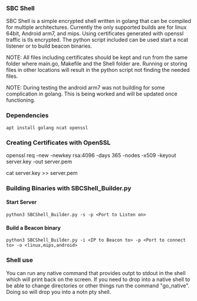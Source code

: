 ### SBC Shell

SBC Shell is a simple encrypted shell written in golang that can be compiled for multiple architectures.  Currently the only supported builds are for linux 64bit, Android arm7, and mips.  Using certificates generated with openssl traffic is tls encrypted.  The python script included can be used start a ncat listener or to build beacon binaries.

NOTE:  All files including certificates should be kept and run from the same folder where main.go, Makefile and the Shell folder are. Running or storing files in other locations will result in the python script not finding the needed files. 

NOTE:  During testing the android arm7 was not building for some complication in golang.  This is being worked and will be updated once functioning.

### Dependencies

```
apt install golang ncat openssl
```

### Creating Certificates with OpenSSL

openssl req -new -newkey rsa:4096 -days 365 -nodes -x509 -keyout server.key -out server.pem

cat server.key >> server.pem

### Building Binaries with SBCShell_Builder.py

#### Start Server

```
python3 SBCShell_Builder.py -s -p <Port to Listen on>
```

#### Build a Beacon binary

```
python3 SBCShell_Builder.py -i <IP to Beacon to> -p <Port to connect to> -o <linux,mips,android>
```

### Shell use

You can run any native command that provides outpt to stdout in the shell which will print back on the screen. If you need to drop into a native shell to be able to change directories or other things run the command "go_native".  Doing so will drop you into a notn pty shell.